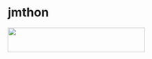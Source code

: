 # jmthon

<p align="left"><a href="https://heroku.com/deploy?template=https://github.com/vib3ae/roz"> <img src="https://img.shields.io/badge/Deploy%20To%20Heroku-purple?style=for-the-badge&logo=heroku" width="320" height="58.45"/></a></p>
